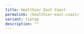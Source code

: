 ```yaml
---
title: Healthier East Coast
permalink: /healthier-east-coast/
variant: tiptap
description: ""
---
```

